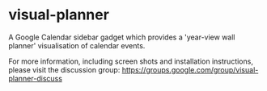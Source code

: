 # visual-planner
A Google Calendar sidebar gadget which provides a 'year-view wall planner' visualisation of calendar events.

For more information, including screen shots and installation instructions, please visit the discussion group: https://groups.google.com/group/visual-planner-discuss

